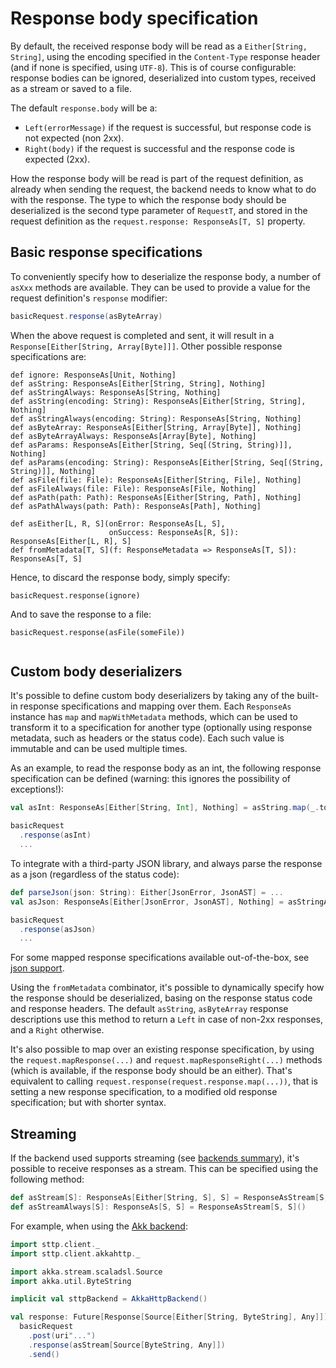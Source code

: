 # Response body specification

By default, the received response body will be read as a `Either[String, String]`, using the encoding specified in the `Content-Type` response header (and if none is specified, using `UTF-8`). This is of course configurable: response bodies can be ignored, deserialized into custom types, received as a stream or saved to a file.

The default `response.body` will be a:

* `Left(errorMessage)` if the request is successful, but response code is not expected (non 2xx).
* `Right(body)` if the request is successful and the response code is expected (2xx).

How the response body will be read is part of the request definition, as already when sending the request, the backend needs to know what to do with the response. The type to which the response body should be deserialized is the second type parameter of `RequestT`, and stored in the request definition as the `request.response: ResponseAs[T, S]` property.

## Basic response specifications

To conveniently specify how to deserialize the response body, a number of `asXxx` methods are available. They can be used to provide a value for the request definition's `response` modifier:

```scala
basicRequest.response(asByteArray)
```

When the above request is completed and sent, it will result in a `Response[Either[String, Array[Byte]]]`. Other possible response specifications are:

```
def ignore: ResponseAs[Unit, Nothing]
def asString: ResponseAs[Either[String, String], Nothing]
def asStringAlways: ResponseAs[String, Nothing]
def asString(encoding: String): ResponseAs[Either[String, String], Nothing]
def asStringAlways(encoding: String): ResponseAs[String, Nothing]
def asByteArray: ResponseAs[Either[String, Array[Byte]], Nothing]
def asByteArrayAlways: ResponseAs[Array[Byte], Nothing]
def asParams: ResponseAs[Either[String, Seq[(String, String)]], Nothing]
def asParams(encoding: String): ResponseAs[Either[String, Seq[(String, String)]], Nothing]
def asFile(file: File): ResponseAs[Either[String, File], Nothing]
def asFileAlways(file: File): ResponseAs[File, Nothing]
def asPath(path: Path): ResponseAs[Either[String, Path], Nothing]
def asPathAlways(path: Path): ResponseAs[Path], Nothing]

def asEither[L, R, S](onError: ResponseAs[L, S], 
                      onSuccess: ResponseAs[R, S]): ResponseAs[Either[L, R], S]
def fromMetadata[T, S](f: ResponseMetadata => ResponseAs[T, S]): ResponseAs[T, S]
```

Hence, to discard the response body, simply specify:

```
basicRequest.response(ignore)
```   

And to save the response to a file:

```
basicRequest.response(asFile(someFile))
```

```note:: As the handling of response is specified upfront, there's no need to "consume" the response body. It can be safely discarded if not needed.
```

## Custom body deserializers

It's possible to define custom body deserializers by taking any of the built-in response specifications and mapping over them. Each `ResponseAs` instance has `map` and `mapWithMetadata` methods, which can be used to transform it to a specification for another type (optionally using response metadata, such as headers or the status code). Each such value is immutable and can be used multiple times.

As an example, to read the response body as an int, the following response specification can be defined (warning: this ignores the possibility of exceptions!):

```scala
val asInt: ResponseAs[Either[String, Int], Nothing] = asString.map(_.toInt)

basicRequest
  .response(asInt)
  ...
```

To integrate with a third-party JSON library, and always parse the response as a json (regardless of the status code):

```scala
def parseJson(json: String): Either[JsonError, JsonAST] = ...
val asJson: ResponseAs[Either[JsonError, JsonAST], Nothing] = asStringAlways.map(parseJson)

basicRequest
  .response(asJson)
  ...
```           

For some mapped response specifications available out-of-the-box, see [json support](../json.html).

Using the `fromMetadata` combinator, it's possible to dynamically specify how the response should be deserialized, basing on the response status code and response headers. The default `asString`, `asByteArray` response descriptions use this method to return a `Left` in case of non-2xx responses, and a `Right` otherwise.

It's also possible to map over an existing response specification, by using the `request.mapResponse(...)` and `request.mapResponseRight(...)` methods (which is available, if the response body should be an either). That's equivalent to calling `request.response(request.response.map(...))`, that is setting a new response specification, to a modified old response specification; but with shorter syntax.

## Streaming

If the backend used supports streaming (see [backends summary](../backends/summary.html)), it's possible to receive responses as a stream. This can be specified using the following method:

```scala
def asStream[S]: ResponseAs[Either[String, S], S] = ResponseAsStream[S, S]()
def asStreamAlways[S]: ResponseAs[S, S] = ResponseAsStream[S, S]()
```

For example, when using the [Akk backend](../backends/akka.html):

```scala
import sttp.client._
import sttp.client.akkahttp._

import akka.stream.scaladsl.Source
import akka.util.ByteString

implicit val sttpBackend = AkkaHttpBackend() 

val response: Future[Response[Source[Either[String, ByteString], Any]]] =
  basicRequest
    .post(uri"...")
    .response(asStream[Source[ByteString, Any]])
    .send()    
```

```note:: Unlike with non-streaming response handlers, each streaming response should be entirely consumed by client code.
```